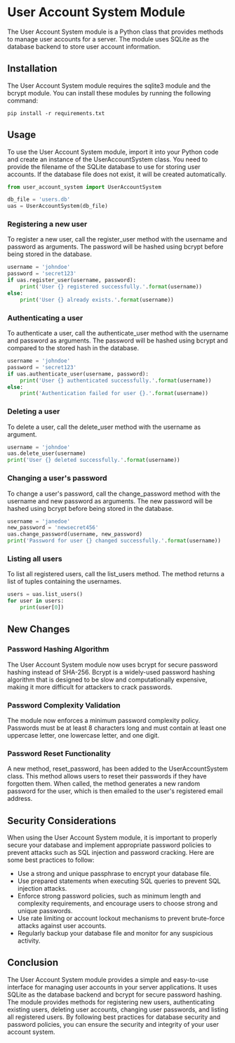 # User Account System Module

The User Account System module is a Python class that provides methods to manage user accounts for a server. The module uses SQLite as the database backend to store user account information.

## Installation

The User Account System module requires the sqlite3 module and the bcrypt module. You can install these modules by running the following command:

```
pip install -r requirements.txt
```

## Usage

To use the User Account System module, import it into your Python code and create an instance of the UserAccountSystem class. You need to provide the filename of the SQLite database to use for storing user accounts. If the database file does not exist, it will be created automatically.

```python
from user_account_system import UserAccountSystem

db_file = 'users.db'
uas = UserAccountSystem(db_file)
```

### Registering a new user

To register a new user, call the register_user method with the username and password as arguments. The password will be hashed using bcrypt before being stored in the database.

```python
username = 'johndoe'
password = 'secret123'
if uas.register_user(username, password):
    print('User {} registered successfully.'.format(username))
else:
    print('User {} already exists.'.format(username))
```

### Authenticating a user

To authenticate a user, call the authenticate_user method with the username and password as arguments. The password will be hashed using bcrypt and compared to the stored hash in the database.

```python
username = 'johndoe'
password = 'secret123'
if uas.authenticate_user(username, password):
    print('User {} authenticated successfully.'.format(username))
else:
    print('Authentication failed for user {}.'.format(username))
```

### Deleting a user

To delete a user, call the delete_user method with the username as argument.

```python
username = 'johndoe'
uas.delete_user(username)
print('User {} deleted successfully.'.format(username))
```

### Changing a user's password

To change a user's password, call the change_password method with the username and new password as arguments. The new password will be hashed using bcrypt before being stored in the database.

```python
username = 'janedoe'
new_password = 'newsecret456'
uas.change_password(username, new_password)
print('Password for user {} changed successfully.'.format(username))
```

### Listing all users

To list all registered users, call the list_users method. The method returns a list of tuples containing the usernames.

```python
users = uas.list_users()
for user in users:
    print(user[0])
```

## New Changes

### Password Hashing Algorithm

The User Account System module now uses bcrypt for secure password hashing instead of SHA-256. Bcrypt is a widely-used password hashing algorithm that is designed to be slow and computationally expensive, making it more difficult for attackers to crack passwords.

### Password Complexity Validation

The module now enforces a minimum password complexity policy. Passwords must be at least 8 characters long and must contain at least one uppercase letter, one lowercase letter, and one digit.

### Password Reset Functionality
A new method, reset_password, has been added to the UserAccountSystem class. This method allows users to reset their passwords if they have forgotten them. When called, the method generates a new random password for the user, which is then emailed to the user's registered email address.

## Security Considerations

When using the User Account System module, it is important to properly secure your database and implement appropriate password policies to prevent attacks such as SQL injection and password cracking. Here are some best practices to follow:

* Use a strong and unique passphrase to encrypt your database file.
* Use prepared statements when executing SQL queries to prevent SQL injection attacks.
* Enforce strong password policies, such as minimum length and complexity requirements, and encourage users to choose strong and unique passwords.
* Use rate limiting or account lockout mechanisms to prevent brute-force attacks against user accounts.
* Regularly backup your database file and monitor for any suspicious activity.

## Conclusion

The User Account System module provides a simple and easy-to-use interface for managing user accounts in your server applications. It uses SQLite as the database backend and bcrypt for secure password hashing. The module provides methods for registering new users, authenticating existing users, deleting user accounts, changing user passwords, and listing all registered users. By following best practices for database security and password policies, you can ensure the security and integrity of your user account system.